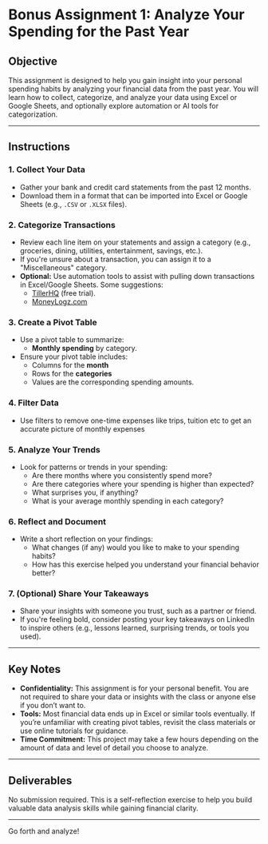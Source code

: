 # Bonus Assignment 1: Analyze Your Spending for the Past Year  

## Objective
This assignment is designed to help you gain insight into your personal spending habits by analyzing your financial data from the past year. You will learn how to collect, categorize, and analyze your data using Excel or Google Sheets, and optionally explore automation or AI tools for categorization.

---

## Instructions

### 1. Collect Your Data
- Gather your bank and credit card statements from the past 12 months.
- Download them in a format that can be imported into Excel or Google Sheets (e.g., `.CSV` or `.XLSX` files).

### 2. Categorize Transactions
- Review each line item on your statements and assign a category (e.g., groceries, dining, utilities, entertainment, savings, etc.).
- If you're unsure about a transaction, you can assign it to a "Miscellaneous" category.
- **Optional:** Use automation tools to assist with pulling down transactions in Excel/Google Sheets. 
Some suggestions:
  - [TillerHQ](https://www.tillerhq.com/) (free trial).
  - [MoneyLogz.com ](https://www.moneylogz.com/) 
 

### 3. Create a Pivot Table
- Use a pivot table to summarize:
  - **Monthly spending** by category.
- Ensure your pivot table includes:
  - Columns for the **month**
  - Rows for the **categories**
  - Values are the corresponding spending amounts.
 
### 4. Filter Data 
 - Use filters to remove one-time expenses like trips, tuition etc to get an accurate picture of monthly expenses

### 5. Analyze Your Trends
- Look for patterns or trends in your spending:
  - Are there months where you consistently spend more?
  - Are there categories where your spending is higher than expected?
  - What surprises you, if anything?
  - What is your average monthly spending in each category? 

### 6. Reflect and Document
- Write a short reflection on your findings:
  - What changes (if any) would you like to make to your spending habits?
  - How has this exercise helped you understand your financial behavior better?

### 7. (Optional) Share Your Takeaways
- Share your insights with someone you trust, such as a partner or friend.
- If you're feeling bold, consider posting your key takeaways on LinkedIn to inspire others (e.g., lessons learned, surprising trends, or tools you used).

---

## Key Notes
- **Confidentiality:** This assignment is for your personal benefit. You are not required to share your data or insights with the class or anyone else if you don’t want to.
- **Tools:** Most financial data ends up in Excel or similar tools eventually. If you’re unfamiliar with creating pivot tables, revisit the class materials or use online tutorials for guidance.
- **Time Commitment:** This project may take a few hours depending on the amount of data and level of detail you choose to analyze.

---

## Deliverables
No submission required. This is a self-reflection exercise to help you build valuable data analysis skills while gaining financial clarity.

---

Go forth and analyze!
